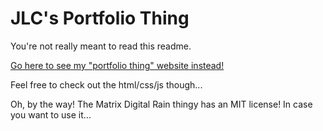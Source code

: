 
# JLC's Portfolio Thing 

You're not really meant to read this readme.

[Go here to see my "portfolio thing" website instead!]()

Feel free to check out the html/css/js though...

Oh, by the way! The Matrix Digital Rain thingy has an MIT license! In case you want to use it...
